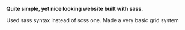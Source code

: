 **Quite simple, yet nice looking website built with sass.**

Used sass syntax instead of scss one.
Made a very basic grid system